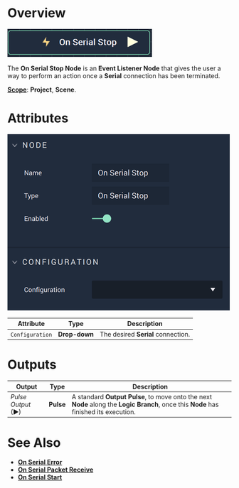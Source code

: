 # Overview

![The On Serial Stop Node.](../../../../.gitbook/assets/onserialstopnode.png)

The **On Serial Stop Node** is an **Event Listener Node** that gives the user a way to perform an action once a **Serial** connection has been terminated.

[**Scope**](../overview.md#scopes): **Project**, **Scene**.

# Attributes

![The On Serial Stop Node Attributes.](../../../../.gitbook/assets/onserialstopattributes.png)

|Attribute|Type|Description|
|---|---|---|
|`Configuration`|**Drop-down**|The desired **Serial** connection.|

# Outputs

|Output|Type|Description|
|---|---|---|
|*Pulse Output* (►)|**Pulse**|A standard **Output Pulse**, to move onto the next **Node** along the **Logic Branch**, once this **Node** has finished its execution.|

# See Also

* [**On Serial Error**](onserialerror.md)
* [**On Serial Packet Receive**](onserialpacketreceive.md)
* [**On Serial Start**](onserialstart.md)

